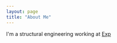 ```yaml
---
layout: page
title: "About Me"
---
```


I'm a structural engineering working at [Exp](https://www.exp.com/)
